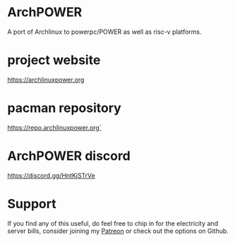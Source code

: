 # ArchPOWER
A port of Archlinux to powerpc/POWER as well as risc-v platforms.

# project website
https://archlinuxpower.org

# pacman repository
https://repo.archlinuxpower.org`

# ArchPOWER discord
https://discord.gg/HntKjSTrVe

# Support
If you find any of this useful, do feel free to chip in for the electricity and server bills, consider joining my [Patreon](https://www.patreon.com/c/archpower/) or check out the options on Github.
